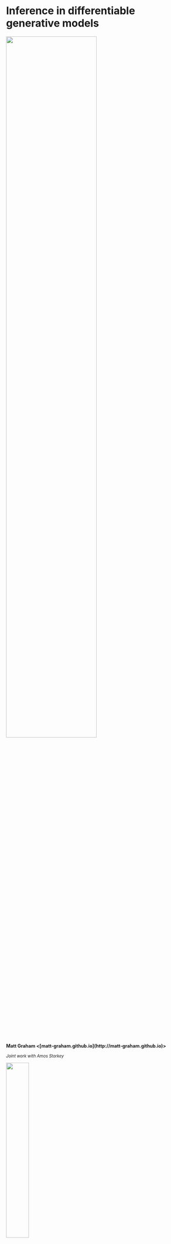 <h1 class='title-heading'> 
  Inference in differentiable generative models
</h1>

<img src='images/title-image.svg' width='70%'
 style='background: none; border: none; box-shadow: none;' />
   
<p style='font-size: 90%; font-weight: bold;'>
  Matt Graham &lt;[matt-graham.github.io](http://matt-graham.github.io)&gt;
</p>

<p style='font-size: 80%; font-style: italic;'>
  Joint work with Amos Storkey
</p>

<img width='35%' src='images/informatics-logo.svg' />

---

### Task: inference

Calculate probable values of unobserved variables $\latent{\rvct{z}}$ given observations $\observed{\rvct{y} = \vct{y}_{\textrm{obs}}}$ of system

<table class='align-table' width='100%'>
  <tr class='fragment' data-fragment-index="1">
    <td>
      $\observed{\underset{\textrm{observed pixels}}{\rvct{y}}}$
    </td>
    <td>
      $\observed{=}$
    </td>
    <td>
      <img src='images/mnist-obs.svg' height='100px' style='vertical-align: middle;' />
    </td>
    <td>
      $\Rightarrow$
    </td>
    <td>
      $\latent{\underset{\textrm{other pixels}}{\rvct{z}}}$
    </td>
    <td>
      $\latent{= \textrm{?}}$
    </td>
  </tr>
  <tr class='fragment' data-fragment-index="2">
    <td>
      $\observed{\underset{\textrm{2D projection}}{\mathbf{y}}}$
    </td>
    <td>
      $\observed{=}$
    </td>
    <td>
      <img src='images/pose-projection-obs.svg' height='100px' style='vertical-align: middle;' />
    </td>
    <td>
      $\Rightarrow$
    </td>
    <td>
      $\latent{\underset{\textrm{3D pose}}{\latent{\rvct{z}}}}$
    </td>
    <td>
      $\latent{= \textrm{?}}$
    </td>
  </tr>
  <tr class='fragment' data-fragment-index="3">
    <td>
      $\observed{\underset{\textrm{population data}}{\rvct{y}}}$
    </td>
    <td>
      $\observed{=}$
    </td>
    <td>
      <img src='images/lotka-volterra-obs.svg' height='100px' style='vertical-align: middle;' /> 
    </td>
    <td>
      $\Rightarrow$
    </td>
    <td>
      $\latent{\underset{\textrm{parameters}}{\latent{\rvct{z}}}}$
    </td>
    <td>
      $\latent{= \textrm{?}}$
    </td>
  </tr>
</table>

---

### Bayesian inference

<p class="fragment" data-fragment-index="0">
  $\observed{\rvct{y}}$ 
  <span class="observed">: observed variables</span>
</p>

<p class="fragment" data-fragment-index="1">
  $\latent{\rvct{z}}$ 
  <span class="latent">: latent / unobserved variables</span>
</p>

$$
  \underbrace{
    \pden{ 
      \latent{\rvct{z} = \vct{z}} \gvn
      \observed{\rvct{y} = \vct{y}\_{\textrm{obs}}} 
    }
  }\_{\textrm{posterior}}
  =
  \frac{
    \overbrace{
      \pden{ 
        \observed{\rvct{y} = \vct{y}\_{\textrm{obs}}} \gvn
        \latent{\rvct{z} = \vct{z}} 
      }
    }^{\textrm{likelihood}}
    \,
    \overbrace{
      \pden{
        \latent{\rvct{z} = \vct{z}}
      }
    }^{\textrm{prior}}
  }{
    \underbrace{
      \pden{
        \observed{\rvct{y} = \vct{y}\_{\textrm{obs}}}
      }
    }\_
    {\textrm{evidence}}
  }
$$<!-- .element: class="fragment" data-fragment-index="2" -->

How to sample $\latent{\rvct{z}}$ from posterior? <!-- .element: class="fragment" data-fragment-index="3" -->

---

<!-- .slide: data-background-image="images/2d-density-mcmc-0.svg" data-state="dim-bg" -->

### Markov chain Monte Carlo (MCMC)

Class of iterative sampling methods. <!-- .element: class="fragment" data-fragment-index="1" -->

Need to evaluate probability (density) function up to unknown normalising constant. <!-- .element: class="fragment" data-fragment-index="2" -->

$$
  \pden{
    \latent{\rvct{z} = \vct{z}} \gvn
    \observed{\mathbf{y} = \vct{y}\_{\textrm{obs}}}
  } \propto
  \pden{
    \observed{\rvct{y} = \vct{y}\_{\textrm{obs}}} ,\,
    \latent{\rvct{z} = \vct{z}}
  }
$$ <!-- .element: class="fragment" data-fragment-index="3" -->

----

<!-- .slide: data-background-image="images/2d-density-mcmc-1.svg" -->

----

<!-- .slide: data-background-image="images/2d-density-mcmc-2.svg" -->

----

<!-- .slide: data-background-image="images/2d-density-mcmc-2.svg" data-state="dim-bg" -->

### Markov chain Monte Carlo (MCMC)

Requires that we can evaluate joint $\pden{\observed{\rvct{y} = \vct{y}_{\textrm{obs}}} ,\,
  \latent{\rvct{z} = \vct{z}}}$.  

How to perform inference when we cannot do this? <!-- .element: class="fragment" data-fragment-index="1" -->

---

### Differentiable generative models

Model defined by a differentiable *generator function* $\vctfunc{g}$
and *random inputs* $\input{\rvct{u}}$ drawn from a *base density* $\rho(\input{\vct{u}})$.

$$
  \input{\rvct{u}} \sim \rho
  \qquad
  \output{\rvct{x}} = \vctfunc{g}(\input{\rvct{u}})
  \qquad
  \output{\rvct{x}} = \left[\observed{\rvct{y}};\,\latent{\rvct{z}}\right]
$$

<br />

<img src='images/generator-example.svg' width='75%'
 style='background: none; border: none; box-shadow: none;' /> <!-- .element: class="fragment" data-fragment-index="1" -->

---

### Simulator models

Many simulators with continuous outputs are differentiable generative models. <!-- .element: class="fragment" data-fragment-index="1" -->

Usually defined procedurally in code:<!-- .element: class="fragment" data-fragment-index="2" -->

```Python
def generator(rng):
    z = sample_from_prior(rng)
    y = simulate(z, rng)
    return y, z
```
<!-- .element: class="fragment" data-fragment-index="2" -->

----

### Example: Lotka-Volterra model

<img src='images/rabbit.svg' width='15%'
 style='vertical-align:middle; background: none; border: none; box-shadow: none;' />
 <img src='images/fox.svg' width='15%'
 style='vertical-align:middle; background: none; border: none; box-shadow: none;' />

Continuous variant of model of prey ($\observed{y_1}$) and predator ($\observed{y_2}$) populations

$$
    \textrm{d} \observed{y_1} = 
    (\latent{z_1} \observed{y_1} - \latent{z_2} \observed{y_1 y_2}) \textrm{d} t + 
    \textrm{d} n_1
$$ <!-- .element: class="fragment" data-fragment-index="1" -->

$$
    \textrm{d} \observed{y_2} = 
    (-\latent{z_3} \observed{y_2} + \latent{z_4} \observed{y_1 y_2}) \textrm{d} t + 
    \textrm{d} n_2
$$ <!-- .element: class="fragment" data-fragment-index="1" -->

where $n_1$ and $n_2$ are white noise processes. <!-- .element: class="fragment" data-fragment-index="2" -->

----

### Example: Lotka-Volterra model

Simulate at $T$ discrete time-steps

```Python
def sample_from_prior(rng):
    return np.exp(rng.normal(size=4) - mu)
    
def simulate(z, rng):
    y1_seq, y2_seq = [], []
    y1, y2 = y1_init, y2_init
    for t in range(T):
        y1 += ( z[0]*y1 - z[1]*y2) * dt + rng.normal()*dt**0.5
        y2 += (-z[2]*y2 + z[3]*y1) * dt + rng.normal()*dt**0.5
        y1_seq.append(y1)
        y2_seq.append(y2)
    return np.array(y1_seq), np.array(y2_seq)
```
<!-- .element: class="fragment" data-fragment-index="1" -->


$$
    \input{\rvct{u}} = 
    \lsb \input{\textrm{random number generator draws}} \rsb
$$  <!-- .element: class="fragment" data-fragment-index="2" -->

$$
    \output{\rvct{x}} = 
    \lsb 
      \observed{
        \rvar{y}^{(1)}_1,\,\rvar{y}^{(1)}_2,
        \,\dots\,
        \rvar{y}^{(T)}_1,\,\rvar{y}^{(T)}_2
      }
      ;\, 
      \latent{
        \rvar{z_1},\,\rvar{z_2},\,\rvar{z_3},\,\rvar{z_4}
      } 
    \rsb
$$ <!-- .element: class="fragment" data-fragment-index="2" -->

----

### Example: Lotka-Volterra model

<img src='images/lotka-volterra-generator.svg' width='80%'
 style='background: none; border: none; box-shadow: none;' />


----

<img src='images/hodgkin-huxley-title.svg' width='100%' />

----

### Example: Hodgkin-Huxley model

<img src='images/hodgkin-huxley-fig-1-coloured.svg' width='50%' />

\begin{equation}
C\_m \td{V}{t} = -
\bar{g}\_{\ell}(V - E\_{\ell}) -
\observed{\overbrace{\bar{g}\_{\textrm{Na}} h m^3}^{g\_{\textrm{Na}}}} 
(V - E\_{\textrm{Na}}) -
\observed{\overbrace{\bar{g}\_{\textrm{K}} n^3}^{g\_{\textrm{K}}}} 
(V - E\_{\textrm{K}})
\end{equation}

\begin{equation}
\td{x}{t} = -
\alpha\_x(V)\, (1 - x) - \beta\_x(V)\, x
\\quad \forall x \in \lbr{h,\,m,\,n}\rbr
\end{equation}

----

### Example: Hodgkin-Huxley model

Latent variables $\latent{\rvct{z}}$: gate voltage dependence parameters

\begin{align}
\alpha\_h(V) &= 
\latent{k\_{\alpha\_h,0}} \exp\lsb -\frac{V}{\latent{k\_{\alpha\_h,1}}}\rsb &
\beta\_h(V) &= 
\frac{1}{1 + \exp\lsb-\frac{V - \latent{k\_{\beta\_h,0}}}{\latent{k\_{\beta\_h,1}}}\rsb}\\\\
\alpha\_m(V) &= 
\frac{\latent{k\_{\alpha\_m,0}} (V - \latent{k\_{\alpha\_m,1}})}
{1 -\exp\lsb-\frac{V - \latent{k\_{\alpha\_m,1}}}{\latent{k\_{\alpha\_m,2}}}\rsb} &
\beta\_m(V) &= 
\latent{k\_{\beta\_m,0}} \exp\lsb -\frac{V}{\latent{k\_{\beta\_m,1}}}\rsb\\\\
\alpha\_n(V) &= 
\frac{\latent{k\_{\alpha\_n,0}} (V - \latent{k\_{\alpha\_n,1}})}
{1 -\exp\lsb-\frac{V - \latent{k\_{\alpha\_n,1}}}{\latent{k\_{\alpha\_n,2}}}\rsb} &
\beta\_n(V) &= 
\latent{k\_{\beta\_n,0}} \exp\lsb -\frac{V}{\latent{k\_{\beta\_n,1}}}\rsb
\end{align}

----

### Example: Hodgkin-Huxley model

Observed data $\observed{\vct{y}}$: sodium and potassium conductances

<img src='images/hodgkin-huxley-figs-3-and-6-coloured.svg' width='80%' />

----

### Example: Hodgkin-Huxley model

Generator $\vct{g}$: simulated voltage clamp experiments coupling proportional-integral controller to Hodgkin-Huxley model

<img src='images/hodgkin-huxley-simulated-conductances.svg' width='80%' />

---

<!-- .slide: data-transition="none" -->
### Approximate Bayesian Computation <small>Beaumont et al. 2002</small>

<img src='images/abc-example-joint.svg' width='70%'
 style='background: none; border: none; box-shadow: none;' />

----

<!-- .slide: data-transition="none" -->
### Approximate Bayesian Computation <small>Beaumont et al. 2002</small>

<img src='images/abc-example-cond-exact.svg' width='70%'
 style='background: none; border: none; box-shadow: none;' /> 

----

<!-- .slide: data-transition="none" -->
### Approximate Bayesian Computation <small>Beaumont et al. 2002</small>

<img src='images/abc-example-cond-epsilon-1e-01.svg' width='70%'
 style='background: none; border: none; box-shadow: none;' /> 

----

<!-- .slide: data-transition="none" -->
### Approximate Bayesian Computation <small>Beaumont et al. 2002</small>

<img src='images/abc-example-cond-epsilon-5e-02.svg' width='70%'
 style='background: none; border: none; box-shadow: none;' /> 

----

<!-- .slide: data-transition="none" -->
### Approximate Bayesian Computation <small>Beaumont et al. 2002</small>

<img src='images/abc-example-cond-epsilon-1e-02.svg' width='70%'
 style='background: none; border: none; box-shadow: none;' /> 
 

----

### ABC challenges

  * Not asymptotically exact. <!-- .element: class="fragment" data-fragment-index="1" -->
  * Tolerance $\epsilon$ between simulations and data controls bias. <!-- .element: class="fragment" data-fragment-index="2" -->
  * Inefficient in high dimensions particularly for small $\epsilon$. <!-- .element: class="fragment" data-fragment-index="3" -->

---

<!-- .slide: data-transition="none" -->
### ABC in input space

<img src='images/abc-in-input-space.svg' width='100%' /> 

----

<!-- .slide: data-transition="none" -->
### ABC in input space

<img src='images/abc-in-input-space-epsilon-1e-01.svg' width='100%' /> 

----

<!-- .slide: data-transition="none" -->
### ABC in input space

<img src='images/abc-in-input-space-epsilon-5e-02.svg' width='100%' /> 

----

<!-- .slide: data-transition="none" -->
### Conditioning as a constraint

<img src='images/abc-in-input-space-exact-constraint.svg' width='100%' /> 

---

### Gradient based inference

Gradient information often key to scaling inference to high-dimensional spaces.  <!-- .element: class="fragment" data-fragment-index="1" -->

How to calculate derivatives of arbitrary simulator models?  <!-- .element: class="fragment" data-fragment-index="2" --> 

<div class="fragment" data-fragment-index="3">
  <img src='images/theano-logo.svg' style="vertical-align: middle;" width='25%' />
  <img src='images/tensorflow-logo.svg' style="vertical-align: middle;" width='25%' />
  <img src='images/pytorch-logo.svg' style="vertical-align: middle;" width='25%' />
</div>

----

<!-- .slide: data-background-video="images/2d-density-hmc.mp4" data-background-video-loop="true" data-state="dim-bg-video" -->

### Hamiltonian Monte Carlo (HMC) <small>Duane et al. 1987</small>

---

### Constrained Hamiltonian Monte Carlo <small>Brubaker et al. 2012</small>

<video controls loop>
  <source data-src="images/chmc-animation-io.mp4" type="video/mp4" />
</video>

---

### Lotka-Volterra parameter inference

<div class='fragment' data-fragment-index='1' style='padding-bottom: 1em;'>
$\input{\rvct{u} = [\rvct{u}\_{\mathrm{z}};\, \rvct{u}\_{\mathrm{y}}]}$ with $\rho(\input{\vct{u}}) = \mathcal{N}\lpa\input{\vct{u}};\,\vct{0},\,\mtx{I}\rpa$
</div>

<div class='fragment' data-fragment-index='2' style='padding-bottom: 1em;'>
$\vctfunc{g}\_{\latent{\rvct{z}}}(\input{\vct{u}\_{\rvct{z}}}) = \exp(\input{\vct{u}\_{\rvct{z}}} - \vct{\mu})$  
$\latent{\rvct{z} = [ z_1,\, z_2,\, z_3,\, z_4]}$
</div>

<div class='fragment' data-fragment-index='3' style='padding-bottom: 1em;'>
$\vctfunc{g}\_{\observed{\rvct{y}}}(\latent{\vct{z}},\,\input{\vct{u}_{\rvct{y}}})$: Euler-Maruyama integration of SDEs  

$\observed{\rvct{y} = [ \rvar{y}_1^{(1)}, \, \rvar{y}_2^{(1)},\,\dots \rvar{y}_1^{(50)},\, \rvar{y}_2^{(50)} ]}$
</div>

<p class='fragment' data-fragment-index='4' style='padding-bottom: 1em;'>
Compare to ABC MCMC approach using pseudo-marginal slice sampling <small>(Murray and Graham, 2016)</small>.
</p>

----

### Lotka-Volterra parameter inference

<img src='images/lotka-volterra-sims.svg' width='80%' /> 

----

### Lotka-Volterra parameter inference

<img src='images/lotka-volterra-marginals-with-prior.svg' width='100%'/>

----

### Lotka-Volterra parameter inference

<img src='images/lotka-volterra-ess.svg' width='80%' />


----

### Hodgkin-Huxley parameter inference

<img src='images/hodgkin-huxley-parameter-posterior-n.svg' width='60%' />

---

### Conclusions

  * Inference method for differentiable generative models.  <!-- .element: class="fragment" data-fragment-index="1" -->
  * Consider conditioning as constraint on inputs. <!-- .element: class="fragment" data-fragment-index="2" -->
  * Use of gradients allows high-dimensional inference. <!-- .element: class="fragment" data-fragment-index="3" -->
  * Asymptotically exact alternative to ABC where applicable. <!-- .element: class="fragment" data-fragment-index="4" -->

---

<!-- .slide: style="font-size: 60%" -->

<h3 style='font-size: 200%;'>References</h3>
   
*  M. A. Beaumont, W. Zhang and D. J. Balding.  
   Approximate Bayesian Computation in Population Genetics.  
   *Genetics*, 2002.
   
*  M. A. Brubaker, M. Saelzmann, and R. Urtasun.  
   A family of MCMC methods on implicitly defined manifolds.  
   *AISTATS*, 2012.
   
*  S. Duane, A. D. Kennedy, B. J. Pendleton and D. Roweth,  
   Hybrid Monte Carlo.  
   *Physics Letters B*, 1987.
   
*  A. L. Hodgkin and A. F. Huxley,  
   A quantitative description of membrance current and its application to conduction and excitation in nerve.  
   *Journal of Physiology*, 1952.

*  I. Murray and M. M. Graham.  
   Pseudo-marginal slice sampling.  
   *AISTATS*, 2016.

---

### Acknowledgements


<div style='display: inline-block; padding: 10px;'>
   <img src='images/amos-storkey.jpg' height='150px' style='margin: 0;' />
   <div><small>Amos Storkey</small></div>
</div>


<img src='images/informatics-logo.svg' width='35%'
 style='background: none; border: none; box-shadow: none;' />

<div style='display: inline-block;'>
   <img src='images/dtc-logo.svg' height='80px'
     style='vertical-align: middle; display: inline-block; background: none; border: none; box-shadow: none; margin: 10px;' />
   <div style='display: inline-block; width: 200px; vertical-align: middle; text-transform: uppercase; font-size: 35%;'>
       Doctoral Training Centre in Neuroinformatics and Computational Neuroscience
   </div> 
</div>

<div>
   <img src='images/epsrc-logo.svg' height='60px'
     style='background: none; border: none; box-shadow: none; margin: 10px;' />
   <img src='images/bbsrc-logo.svg' height='40px'
     style='background: none; border: none; box-shadow: none; margin: 10px;' />
   <img src='images/mrc-logo.svg' height='60px'
     style='background: none; border: none; box-shadow: none; margin: 10px;' /> 
</div>

---

## Thanks for listening. 
## Any questions?

<br />

<i class="fa fa-github fa-fw"></i> `python` code http://git.io/dgm

<i class="ai ai-arxiv fa-fw"></i> Paper http://arxiv.org/abs/1605.07826
